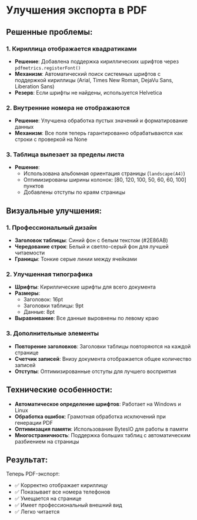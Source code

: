# Улучшения экспорта в PDF

## Решенные проблемы:

### 1. **Кириллица отображается квадратиками**
- **Решение**: Добавлена поддержка кириллических шрифтов через `pdfmetrics.registerFont()`
- **Механизм**: Автоматический поиск системных шрифтов с поддержкой кириллицы (Arial, Times New Roman, DejaVu Sans, Liberation Sans)
- **Резерв**: Если шрифты не найдены, используется Helvetica

### 2. **Внутренние номера не отображаются**
- **Решение**: Улучшена обработка пустых значений и форматирование данных
- **Механизм**: Все поля теперь гарантированно обрабатываются как строки с проверкой на None

### 3. **Таблица вылезает за пределы листа**
- **Решение**: 
  - Использована альбомная ориентация страницы (`landscape(A4)`)
  - Оптимизированы ширины колонок: [80, 120, 100, 50, 60, 60, 100] пунктов
  - Добавлены отступы по краям страницы

## Визуальные улучшения:

### 1. **Профессиональный дизайн**
- **Заголовок таблицы**: Синий фон с белым текстом (#2E86AB)
- **Чередование строк**: Белый и светло-серый фон для лучшей читаемости
- **Границы**: Тонкие серые линии между ячейками

### 2. **Улучшенная типографика**
- **Шрифты**: Кириллические шрифты для всего документа
- **Размеры**: 
  - Заголовок: 16pt
  - Заголовки таблицы: 9pt
  - Данные: 8pt
- **Выравнивание**: Все данные выровнены по левому краю

### 3. **Дополнительные элементы**
- **Повторение заголовков**: Заголовки таблицы повторяются на каждой странице
- **Счетчик записей**: Внизу документа отображается общее количество записей
- **Отступы**: Оптимизированные отступы для лучшего восприятия

## Технические особенности:

- **Автоматическое определение шрифтов**: Работает на Windows и Linux
- **Обработка ошибок**: Грамотная обработка исключений при генерации PDF
- **Оптимизация памяти**: Использование BytesIO для работы в памяти
- **Многостраничность**: Поддержка больших таблиц с автоматическим разбиением на страницы

## Результат:

Теперь PDF-экспорт:
- ✅ Корректно отображает кириллицу
- ✅ Показывает все номера телефонов
- ✅ Умещается на странице
- ✅ Имеет профессиональный внешний вид
- ✅ Легко читается
